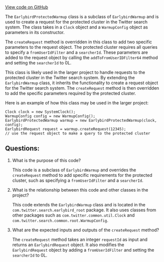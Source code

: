 [View code on GitHub](https://github.com/misbahsy/the-algorithm/src/java/com/twitter/search/earlybird_root/EarlybirdProtectedWarmup.java)

The `EarlybirdProtectedWarmup` class is a subclass of `EarlybirdWarmup` and is used to create a request for the protected cluster in the Twitter search system. The class takes in a `Clock` object and a `WarmupConfig` object as parameters in its constructor. 

The `createRequest` method is overridden in this class to add two specific parameters to the request object. The protected cluster requires all queries to specify a `fromUserIdFilter` and a `searcherId`. These parameters are added to the request object by calling the `addToFromUserIDFilter64` method and setting the `searcherId` to 0L. 

This class is likely used in the larger project to handle requests to the protected cluster in the Twitter search system. By extending the `EarlybirdWarmup` class, it inherits the functionality to create a request object for the Twitter search system. The `createRequest` method is then overridden to add the specific parameters required by the protected cluster. 

Here is an example of how this class may be used in the larger project:

```
Clock clock = new SystemClock();
WarmupConfig config = new WarmupConfig();
EarlybirdProtectedWarmup warmup = new EarlybirdProtectedWarmup(clock, config);
EarlybirdRequest request = warmup.createRequest(12345);
// use the request object to make a query to the protected cluster
```
## Questions: 
 1. What is the purpose of this code?
    
    This code is a subclass of `EarlybirdWarmup` and overrides the `createRequest` method to add specific requirements for the protected cluster, such as specifying a `fromUserIdFilter` and a `searcherId`.

2. What is the relationship between this code and other classes in the project?
    
    This code extends the `EarlybirdWarmup` class and is located in the `com.twitter.search.earlybird_root` package. It also uses classes from other packages such as `com.twitter.common.util.Clock` and `com.twitter.search.common.root.WarmupConfig`.

3. What are the expected inputs and outputs of the `createRequest` method?
    
    The `createRequest` method takes an integer `requestId` as input and returns an `EarlybirdRequest` object. It also modifies the `EarlybirdRequest` object by adding a `fromUserIdFilter` and setting the `searcherId` to 0L.